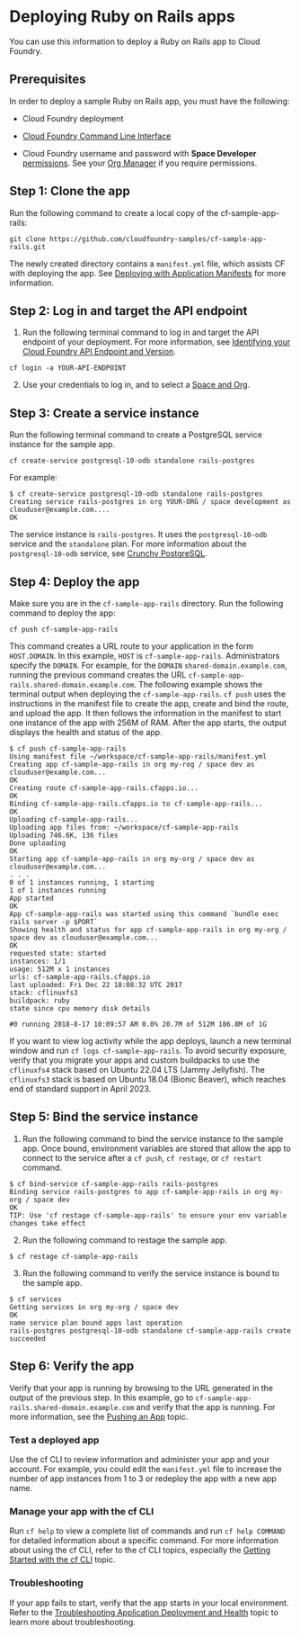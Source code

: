 # Deploying Ruby on Rails apps
You can use this information to deploy a Ruby on Rails app to Cloud Foundry.

## Prerequisites
In order to deploy a sample Ruby on Rails app, you must have the following:

* Cloud Foundry deployment

* [Cloud Foundry Command Line Interface](https://docs.cloudfoundry.org/cf-cli/install-go-cli.html)

* Cloud Foundry username and password with **Space Developer** [permissions](https://docs.cloudfoundry.org/concepts/roles.html#roles). See your [Org Manager](https://docs.cloudfoundry.org/concepts/roles.html#roles) if you require permissions.

## Step 1: Clone the app
Run the following command to create a local copy of the cf-sample-app-rails:
```
git clone https://github.com/cloudfoundry-samples/cf-sample-app-rails.git
```
The newly created directory contains a `manifest.yml` file, which assists CF with deploying the app.
See [Deploying with Application Manifests](https://docs.cloudfoundry.org/devguide/deploy-apps/manifest.html#minimal-manifest) for more information.

## Step 2: Log in and target the API endpoint

1. Run the following terminal command to log in and target the API endpoint of your deployment. For more information, see [Identifying your Cloud Foundry API Endpoint and Version](http://docs.cloudfoundry.org/running/cf-api-endpoint.html).
```
cf login -a YOUR-API-ENDPOINT
```

2. Use your credentials to log in, and to select a [Space and Org](https://docs.cloudfoundry.org/concepts/roles.html).

## Step 3: Create a service instance
Run the following terminal command to create a PostgreSQL service instance for the sample app.
```
cf create-service postgresql-10-odb standalone rails-postgres
```
For example:
```
$ cf create-service postgresql-10-odb standalone rails-postgres
Creating service rails-postgres in org YOUR-ORG / space development as clouduser@example.com....
OK
```
The service instance is `rails-postgres`. It uses the `postgresql-10-odb` service and the `standalone` plan.
For more information about the `postgresql-10-odb` service, see
[Crunchy PostgreSQL](https://www.crunchydata.com/products/crunchy-postgresql-for-cloud-foundry/).

## Step 4: Deploy the app
Make sure you are in the `cf-sample-app-rails` directory. Run the following command to deploy the app:
```
cf push cf-sample-app-rails
```
This command creates a URL route to your application in the form `HOST.DOMAIN`.
In this example, `HOST` is `cf-sample-app-rails`. Administrators specify the `DOMAIN`.
For example, for the `DOMAIN` `shared-domain.example.com`, running the previous command
creates the URL `cf-sample-app-rails.shared-domain.example.com`.
The following example shows the terminal output when deploying the `cf-sample-app-rails`. `cf push` uses the instructions in the manifest file to create the app, create and bind the route, and upload the app. It then follows the information in the manifest to start one instance of the app with 256M of RAM. After the app starts, the output displays the health and status of the app.
```
$ cf push cf-sample-app-rails
Using manifest file ~/workspace/cf-sample-app-rails/manifest.yml
Creating app cf-sample-app-rails in org my-rog / space dev as clouduser@example.com...
OK
Creating route cf-sample-app-rails.cfapps.io...
OK
Binding cf-sample-app-rails.cfapps.io to cf-sample-app-rails...
OK
Uploading cf-sample-app-rails...
Uploading app files from: ~/workspace/cf-sample-app-rails
Uploading 746.6K, 136 files
Done uploading
OK
Starting app cf-sample-app-rails in org my-org / space dev as clouduser@example.com...
. . .
0 of 1 instances running, 1 starting
1 of 1 instances running
App started
OK
App cf-sample-app-rails was started using this command `bundle exec rails server -p $PORT`
Showing health and status for app cf-sample-app-rails in org my-org / space dev as clouduser@example.com...
OK
requested state: started
instances: 1/1
usage: 512M x 1 instances
urls: cf-sample-app-rails.cfapps.io
last uploaded: Fri Dec 22 18:08:32 UTC 2017
stack: cflinuxfs3
buildpack: ruby
state since cpu memory disk details

#0 running 2018-8-17 10:09:57 AM 0.0% 20.7M of 512M 186.8M of 1G
```
If you want to view log activity while the app deploys, launch a new terminal window and
run `cf logs cf-sample-app-rails`.
To avoid security exposure, verify that you migrate your apps and custom buildpacks to use
the `cflinuxfs4` stack based on Ubuntu 22.04 LTS (Jammy Jellyfish). The `cflinuxfs3`
stack is based on Ubuntu 18.04 (Bionic Beaver), which reaches end of standard support in April 2023.

## Step 5: Bind the service instance

1. Run the following command to bind the service instance to the sample app.
Once bound, environment variables are stored that allow the app to connect to the
service after a `cf push`, `cf restage`, or `cf restart` command.
```
$ cf bind-service cf-sample-app-rails rails-postgres
Binding service rails-postgres to app cf-sample-app-rails in org my-org / space dev
OK
TIP: Use 'cf restage cf-sample-app-rails' to ensure your env variable changes take effect
```

2. Run the following command to restage the sample app.
```
$ cf restage cf-sample-app-rails
```

3. Run the following command to verify the service instance is bound to the sample app.
```
$ cf services
Getting services in org my-org / space dev
OK
name service plan bound apps last operation
rails-postgres postgresql-10-odb standalone cf-sample-app-rails create succeeded
```

## Step 6: Verify the app
Verify that your app is running by browsing to the URL generated in the output of the previous step.
In this example, go to `cf-sample-app-rails.shared-domain.example.com` and verify that the app is running.
For more information, see the [Pushing an App](https://docs.cloudfoundry.org/devguide/deploy-apps/deploy-app.html) topic.

### Test a deployed app
Use the cf CLI to review information and administer your app and your account. For example, you could edit the `manifest.yml` file to increase the number of app instances from 1 to 3 or redeploy the app with a new app name.

### Manage your app with the cf CLI
Run `cf help` to view a complete list of commands and run `cf help COMMAND` for detailed information about a specific command. For more information about using the cf CLI, refer to the cf CLI topics, especially the [Getting Started with the cf CLI](http://docs.cloudfoundry.org/cf-cli/getting-started.html) topic.

### Troubleshooting
If your app fails to start, verify that the app starts in your local environment. Refer to the [Troubleshooting Application Deployment and Health](https://docs.cloudfoundry.org/devguide/deploy-apps/troubleshoot-app-health.html) topic to learn more about troubleshooting.